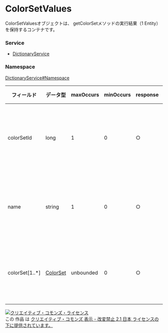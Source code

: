 # ColorSetValues
ColorSetValuesオブジェクトは、 getColorSetメソッドの実行結果（1 Entity）を保持するコンテナです。
### Service
+ [DictionaryService](../../services/DictionaryService.md)

### Namespace
[DictionaryService#Namespace](../../services/DictionaryService.md#namespace)

| フィールド | データ型 | maxOccurs | minOccurs | response | add | set | remove | 説明 | 
|---|---|---|---|---|---|---|---|---|
| colorSetId| long| 1| 0| ○| Ignore| Ignore| Ignore| カラーテーマIDです。 |
| name| string| 1| 0| ○| Ignore| Ignore| Ignore| カラーテーマ名です。 |
| colorSet[1..*]| <a href="./ColorSet.md">ColorSet</a>| unbounded| 0| ○| Ignore| Ignore| Ignore| カラーテーマです。 |

<a rel="license" href="http://creativecommons.org/licenses/by-nd/2.1/jp/"><img alt="クリエイティブ・コモンズ・ライセンス" style="border-width:0" src="https://i.creativecommons.org/l/by-nd/2.1/jp/88x31.png" /></a><br />この 作品 は <a rel="license" href="http://creativecommons.org/licenses/by-nd/2.1/jp/">クリエイティブ・コモンズ 表示 - 改変禁止 2.1 日本 ライセンスの下に提供されています。</a>
